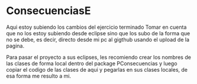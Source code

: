 # ConsecuenciasE

Aqui estoy subiendo los cambios del ejercicio terminado
Tomar en cuenta que no los estoy subiendo desde eclipse
sino que los subo de la forma que no se debe, es decir,
directo desde mi pc al gigthub usando el upload de la 
pagina.

Para pasar el proyecto a sus eclipses, les recomiendo
crear los nombres de las clases de forma local dentro 
del package PConsecuencias y luego copiar el codigo de
las clases de aqui y pegarlas en sus clases locales, 
de esa forma me resulto a mi.

